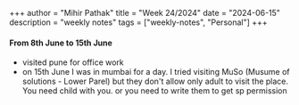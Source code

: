 +++
author = "Mihir Pathak"
title = "Week 24/2024"
date = "2024-06-15"
description = "weekly notes"
tags = ["weekly-notes", "Personal"]
+++

#### From 8th June to 15th June

- visited pune for office work 
- on 15th June I was in mumbai for a day. I tried visiting MuSo (Musume of solutions - Lower Parel) but they don't allow only adult to visit the place. You need child with you. or you need to write them to get sp permission
 
